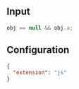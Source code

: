 
## Input
```javascript input
obj == null && obj.a;
```

## Configuration
```json configuration
{
  "extension": "js"
}
```
